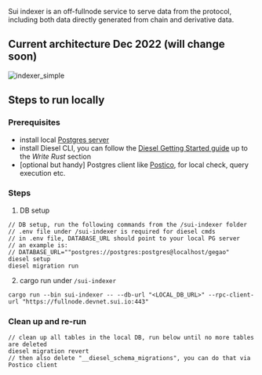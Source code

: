 Sui indexer is an off-fullnode service to serve data from the protocol, including both data directly generated from chain and derivative data.

## Current architecture Dec 2022 (will change soon)
![indexer_simple](https://user-images.githubusercontent.com/106119108/209000367-4c7d23d8-fef2-4485-8472-89c31f0e2d62.png)

## Steps to run locally
### Prerequisites
- install local [Postgres server](https://www.postgresql.org/download/)
- install Diesel CLI, you can follow the [Diesel Getting Started guide](https://diesel.rs/guides/getting-started) up to the *Write Rust* section
- [optional but handy] Postgres client like [Postico](https://eggerapps.at/postico2/), for local check, query execution etc.

### Steps
1. DB setup
  ```
// DB setup, run the following commands from the /sui-indexer folder
// .env file under /sui-indexer is required for diesel cmds
// in .env file, DATABASE_URL should point to your local PG server
// an example is:
// DATABASE_URL=""postgres://postgres:postgres@localhost/gegao"
diesel setup
diesel migration run
  ```
2. cargo run under `/sui-indexer`
  ```
  cargo run --bin sui-indexer -- --db-url "<LOCAL_DB_URL>" --rpc-client-url "https://fullnode.devnet.sui.io:443"
  ```
  
### Clean up and re-run
  ```
  // clean up all tables in the local DB, run below until no more tables are deleted
  diesel migration revert
  // then also delete "__diesel_schema_migrations", you can do that via Postico client
  ```
